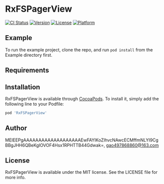 # RxFSPagerView

[![CI Status](https://img.shields.io/travis/MEIEEPgAAAAAAAAAAAAAAAAAAAEwFAYIKoZIhvcNAwcECMffmNLYI9CgBBgJHH6QBeKgIOVOF4Hsx1RPHTTB44Gdwak=/RxFSPagerView.svg?style=flat)](https://travis-ci.org/MEIEEPgAAAAAAAAAAAAAAAAAAAEwFAYIKoZIhvcNAwcECMffmNLYI9CgBBgJHH6QBeKgIOVOF4Hsx1RPHTTB44Gdwak=/RxFSPagerView)
[![Version](https://img.shields.io/cocoapods/v/RxFSPagerView.svg?style=flat)](https://cocoapods.org/pods/RxFSPagerView)
[![License](https://img.shields.io/cocoapods/l/RxFSPagerView.svg?style=flat)](https://cocoapods.org/pods/RxFSPagerView)
[![Platform](https://img.shields.io/cocoapods/p/RxFSPagerView.svg?style=flat)](https://cocoapods.org/pods/RxFSPagerView)

## Example

To run the example project, clone the repo, and run `pod install` from the Example directory first.

## Requirements

## Installation

RxFSPagerView is available through [CocoaPods](https://cocoapods.org). To install
it, simply add the following line to your Podfile:

```ruby
pod 'RxFSPagerView'
```

## Author

MEIEEPgAAAAAAAAAAAAAAAAAAAEwFAYIKoZIhvcNAwcECMffmNLYI9CgBBgJHH6QBeKgIOVOF4Hsx1RPHTTB44Gdwak=, gao497868860@163.com

## License

RxFSPagerView is available under the MIT license. See the LICENSE file for more info.

